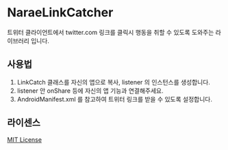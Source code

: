 # NaraeLinkCatcher
트위터 클라이언트에서 twitter.com 링크를 클릭시 행동을 취할 수 있도록 도와주는 라이브러리 입니다.

## 사용법

1. LinkCatch 클래스를 자신의 앱으로 복사, listener 의 인스턴스를 생성합니다.
2. listener 안 onShare 등에 자신의 앱 기능과 연결해주세요.
3. AndroidManifest.xml 를 참고하여 트위터 링크를 받을 수 있도록 설정합니다.

## 라이센스

[MIT License](https://github.com/AngeloidTeam/NaraeLinkCatcher/blob/master/license.md)
